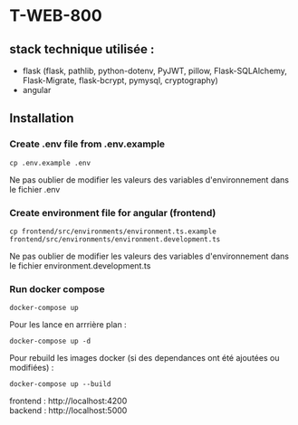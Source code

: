 # T-WEB-800

## stack technique utilisée :

- flask (flask, pathlib, python-dotenv, PyJWT, pillow, Flask-SQLAlchemy, Flask-Migrate, flask-bcrypt, pymysql, cryptography)
- angular

## Installation

### Create .env file from .env.example

```
cp .env.example .env
```

Ne pas oublier de modifier les valeurs des variables d'environnement dans le fichier .env

### Create environment file for angular (frontend)

```
cp frontend/src/environments/environment.ts.example frontend/src/environments/environment.development.ts
```

Ne pas oublier de modifier les valeurs des variables d'environnement dans le fichier environment.development.ts

### Run docker compose

```
docker-compose up
```

Pour les lance en arrrière plan :

```
docker-compose up -d
```
Pour rebuild les images docker (si des dependances ont été ajoutées ou modifiées) :


```
docker-compose up --build
```

frontend : http://localhost:4200 \
backend : http://localhost:5000
